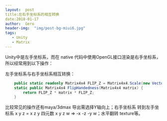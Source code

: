 ```yaml
---
layout:  post
title:左右手坐标系的相互转换
date:2018-01-17
author:  Gero
header-img:  "img/post-bg-miui6.jpg"
tags:
   - Unity
   - Matrix
---
```


Unity中是左手坐标系，而在 native 代码中使用OpenGL接口渲染是右手坐标系，所以经常用到以下操作：

左手坐标系与右手坐标系相互转换：
```c#
    public static readonly Matrix4x4 FLIP_Z = Matrix4x4.Scale(new Vector3(1, 1, -1));
    static public Matrix4x4 FlipHandedness(Matrix4x4 matrix) {
        return FLIP_Z * matrix * FLIP_Z;
    }
```

比较常见的操作还有maya/3dmax 导出需选择Y轴向上；右手坐标系 转到左手坐标系  x y z = x z y 四元数 x y z w => -x -z -y w；水平翻转 texture等。

